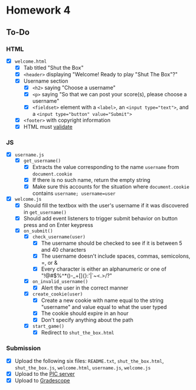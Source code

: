 #  Homework 4

## To-Do

### HTML

- [x] `welcome.html`
  - [x] Tab titled "Shut the Box"
  - [x] `<header>` displaying "Welcome! Ready to play "Shut The Box"?"
  - [x] Username section
    - [x] `<h2>` saying "Choose a username"
    - [x] `<p>` saying "So that we can post your score(s), please choose a username"
    - [x] `<fieldset>` element with a `<label>`, an `<input type="text">`, and a `<input type="button" value="Submit">`
  - [x] `<footer>` with copyright information
  - [x] HTML must [validate](https://validator.w3.org/)

### JS

- [x] `username.js`
  - [x] `get_username()`
    - [x] Extracts the value corresponding to the name `username` from `document.cookie`
    - [x] If there is no such name, return the empty string
    - [x] Make sure this accounts for the situation where `document.cookie` contains `username; username=user`
- [x] `welcome.js`
  - [x] Should fill the textbox with the user's username if it was discovered in `get_username()`
  - [x] Should add event listeners to trigger submit behavior on button press and on Enter keypress
  - [x] `on_submit()`
    - [x] `check_username(user)`
      - [x] The username should be checked to see if it is between 5 and 40 characters
      - [x] The username doesn't include spaces, commas, semicolons, =, or &
      - [x] Every character is either an alphanumeric or one of "!@#$%^*()-_+[]{}:'|`~<.>/?"
    - [x] `on_invalid_username()`
      - [x] Alert the user in the correct manner
    - [x] `create_cookie(user)`
      - [x] Create a new cookie with name equal to the string "username" and value equal to what the user typed
      - [x] The cookie should expire in an hour
      - [x] Don't specify anything about the path
    - [x] `start_game()`
      - [x] Redirect to `shut_the_box.html`

### Submission

- [x] Upload the following six files: `README.txt`, `shut_the_box.html`, `shut_the_box.js`, `welcome.html`, `username.js`, `welcome.js`
- [x] Upload to the [PIC server](www.pic.ucla.edu/~charleszhang/HW4/welcome.html)
- [x] Upload to [Gradescope](https://bruinlearn.ucla.edu/courses/160942/external_tools/408)